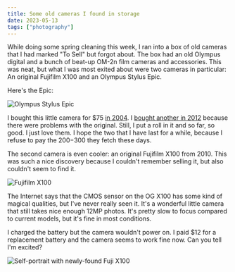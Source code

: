 ```yaml
---
title: Some old cameras I found in storage
date: 2023-05-13
tags: ["photography"]
---
```


While doing some spring cleaning this week, I ran into a box of old cameras that I had marked "To Sell" but forgot about. The box had an old Olympus digital and a bunch of beat-up OM-2n film cameras and accessories. This was neat, but what I was most exited about were two cameras in particular: An original Fujifilm X100 and an Olympus Stylus Epic.

Here's the Epic:

![Olympus Stylus Epic](/img/2023/2023-05-13-stylus.jpg)

I bought this little camera for $75 [in 2004](https://archive.baty.net/2004/olympus-stylus-epic/). I [bought another in 2012](https://archive.baty.net/2012/201211replacing-my-olympus-stylus-epic/) because there were problems with the original. Still, I put a roll in it and so far, so good. I just love them. I hope the two that I have last for a while, because I refuse to pay the $200-$300 they fetch these days.

The second camera is even cooler: an original Fujifilm X100 from 2010. This was such a nice discovery because I couldn't remember selling it, but also couldn't seem to find it.

![Fujifilm X100](/img/2023/2023-05-13-x100.jpg)

The Internet says that the CMOS sensor on the OG X100 has some kind of magical qualities, but I've never really seen it. It's a wonderful little camera that still takes nice enough 12MP photos. It's pretty slow to focus compared to current models, but it's fine in most conditions.

I charged the battery but the camera wouldn't power on. I paid $12 for a replacement battery and the camera seems to work fine now. Can you tell I'm excited?

![Self-portrait with newly-found Fuji X100](/img/2023/2023-05-13-selfie.jpg)



